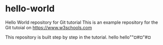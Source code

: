 # hello-world
Hello World repository for Git tutorial
This is an example repository for the Git tutoial on https://www.w3schools.com

This repository is built step by step in the tutorial.
hello
hello""¤#¤"#¤
